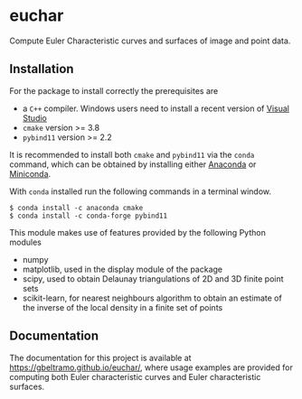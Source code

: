 # euchar

Compute Euler Characteristic curves and surfaces of image and point data.

## Installation

For the package to install correctly the prerequisites are

- a `C++` compiler. Windows users need to install a recent version of
[Visual Studio](https://visualstudio.microsoft.com/vs/)
- `cmake` version >= 3.8
- `pybind11` version >= 2.2

It is recommended to install both `cmake` and `pybind11` via the `conda` command,
which can be obtained by installing either [Anaconda](https://www.anaconda.com/)
or [Miniconda](https://docs.conda.io/en/latest/miniconda.html).

With `conda` installed run the following commands in a terminal window.

```
$ conda install -c anaconda cmake
$ conda install -c conda-forge pybind11
```

This module makes use of features provided by the following Python modules

- numpy
- matplotlib, used in the display module of the package
- scipy, used to obtain Delaunay triangulations of 2D and 3D finite point sets
- scikit-learn, for nearest neighbours algorithm to obtain an estimate of the inverse of the local density in a finite set of points

## Documentation

The documentation for this project is available at https://gbeltramo.github.io/euchar/,
where usage examples are provided for computing both Euler characteristic
curves and Euler characteristic surfaces.
